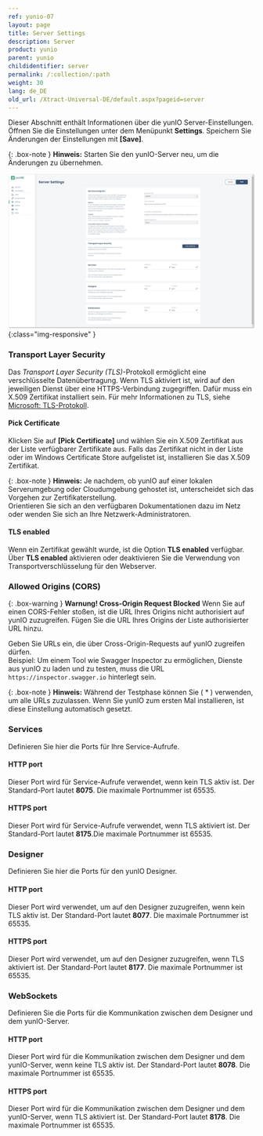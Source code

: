 ```yaml
---
ref: yunio-07
layout: page
title: Server Settings
description: Server
product: yunio
parent: yunio
childidentifier: server
permalink: /:collection/:path
weight: 30
lang: de_DE
old_url: /Xtract-Universal-DE/default.aspx?pageid=server
---
```


Dieser Abschnitt enthält Informationen über die yunIO Server-Einstellungen.<br>
Öffnen Sie die Einstellungen unter dem Menüpunkt **Settings**. 
Speichern Sie Änderungen der Einstellungen mit **[Save]**.

{: .box-note }
**Hinweis:** Starten Sie den yunIO-Server neu, um die Änderungen zu übernehmen.

![Server-Settings](/img/content/yunio/Server-settings.png){:class="img-responsive" }

### Transport Layer Security

Das *Transport Layer Security (TLS)*-Protokoll ermöglicht eine verschlüsselte Datenübertragung.
Wenn TLS aktiviert ist, wird auf den jeweiligen Dienst über eine HTTPS-Verbindung zugegriffen.
Dafür muss ein X.509 Zertifikat installiert sein.
Für mehr Informationen zu TLS, siehe [Microsoft: TLS-Protokoll](https://docs.microsoft.com/de-de/windows/win32/secauthn/transport-layer-security-protocol).

#### Pick Certificate
Klicken Sie auf **[Pick Certificate]** und wählen Sie ein X.509 Zertifikat aus der Liste verfügbarer Zertifikate aus.
Falls das Zertifikat nicht in der Liste oder im Windows Certificate Store aufgelistet ist, installieren Sie das X.509 Zertifikat.

{: .box-note }
**Hinweis:** Je nachdem, ob yunIO auf einer lokalen Serverumgebung oder Cloudumgebung gehostet ist, unterscheidet sich das Vorgehen zur Zertifikaterstellung.<br>
Orientieren Sie sich an den verfügbaren Dokumentationen dazu im Netz oder wenden Sie sich an Ihre Netzwerk-Administratoren.

#### TLS enabled
Wenn ein Zertifikat gewählt wurde, ist die Option **TLS enabled** verfügbar.<br>
Über **TLS enabled** aktivieren oder deaktivieren Sie die Verwendung von Transportverschlüsselung für den Webserver.

### Allowed Origins (CORS)

{: .box-warning }
**Warnung! Cross-Origin Request Blocked** Wenn Sie auf einen CORS-Fehler stoßen, ist die URL Ihres Origins nicht authorisiert auf yunIO zuzugreifen.
Fügen Sie die URL Ihres Origins der Liste authorisierter URL hinzu.

Geben Sie URLs ein, die über Cross-Origin-Requests auf yunIO zugreifen dürfen.<br>
Beispiel: Um einem Tool wie Swagger Inspector zu ermöglichen, Dienste aus yunIO zu laden und zu testen, muss die URL `https://inspector.swagger.io` hinterlegt sein.

{: .box-note }
**Hinweis:** Während der Testphase können Sie ( * ) verwenden, um alle URLs zuzulassen.
Wenn Sie yunIO zum ersten Mal installieren, ist diese Einstellung automatisch gesetzt.

### Services

Definieren Sie hier die Ports für Ihre Service-Aufrufe.

#### HTTP port
Dieser Port wird für Service-Aufrufe verwendet, wenn kein TLS aktiv ist. Der Standard-Port lautet **8075**. Die maximale Portnummer ist 65535.

#### HTTPS port
Dieser Port wird für Service-Aufrufe verwendet, wenn TLS aktiviert ist. Der Standard-Port lautet **8175**.Die maximale Portnummer ist 65535.

### Designer

Definieren Sie hier die Ports für den yunIO Designer.

#### HTTP port
Dieser Port wird verwendet, um auf den Designer zuzugreifen, wenn kein TLS aktiv ist. Der Standard-Port lautet **8077**. Die maximale Portnummer ist 65535.

#### HTTPS port
Dieser Port wird verwendet, um auf den Designer zuzugreifen, wenn TLS aktiviert ist. Der Standard-Port lautet **8177**. Die maximale Portnummer ist 65535.

### WebSockets

Definieren Sie die Ports für die Kommunikation zwischen dem Designer und dem yunIO-Server.

#### HTTP port
Dieser Port wird für die Kommunikation zwischen dem Designer und dem yunIO-Server, wenn keine TLS aktiv ist. Der Standard-Port lautet **8078**. Die maximale Portnummer ist 65535.

#### HTTPS port
Dieser Port wird für die Kommunikation zwischen dem Designer und dem yunIO-Server, wenn TLS aktiviert ist. Der Standard-Port lautet **8178**. Die maximale Portnummer ist 65535.

